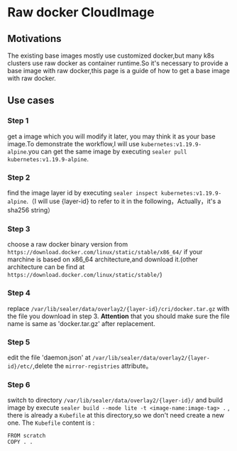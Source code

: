 # Raw docker CloudImage

## Motivations

The existing base images mostly use customized docker,but many k8s clusters use raw docker as container runtime.So it's necessary to provide a base image with raw docker,this page is a guide of how to get a base image with raw docker.

## Use cases

### Step 1

get a image which you will modify it later, you may think it as your base image.To demonstrate the workflow,I will use `kubernetes:v1.19.9-alpine`.you can get the same image by executing `sealer pull kubernetes:v1.19.9-alpine`.

### Step 2

find the image layer id by executing `sealer inspect kubernetes:v1.19.9-alpine`.（I will use {layer-id} to refer to it in the following，Actually，it's a sha256 string）

### Step 3

choose a raw docker binary version from `https://download.docker.com/linux/static/stable/x86_64/` if your marchine is based on x86_64 architecture,and download it.(other architecture can be find at `https://download.docker.com/linux/static/stable/`)

### Step 4

replace `/var/lib/sealer/data/overlay2/{layer-id}/cri/docker.tar.gz` with the file you download in step 3. **Attention** that you should make sure the file name is  same as 'docker.tar.gz' after replacement.

### Step 5

edit the file 'daemon.json' at `/var/lib/sealer/data/overlay2/{layer-id}/etc/`,delete the `mirror-registries` attribute。

### Step 6

switch to directory `/var/lib/sealer/data/overlay2/{layer-id}/` and build image   by execute `sealer build --mode lite -t <image-name:image-tag> .` , there is already a `Kubefile` at this directory,so we don't need create a new one. The `Kubefile` content is :

```shell script
FROM scratch
COPY . .
```

